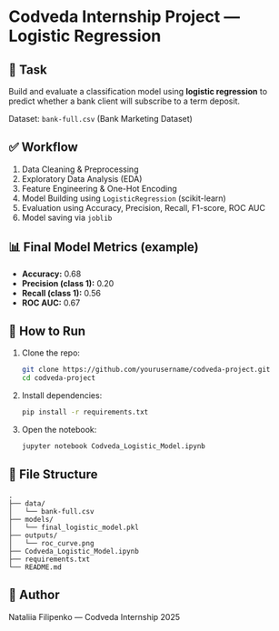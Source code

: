 # Codveda Internship Project — Logistic Regression

## 📌 Task
Build and evaluate a classification model using **logistic regression** to predict whether a bank client will subscribe to a term deposit.

Dataset: `bank-full.csv` (Bank Marketing Dataset)

## ✅ Workflow
1. Data Cleaning & Preprocessing
2. Exploratory Data Analysis (EDA)
3. Feature Engineering & One-Hot Encoding
4. Model Building using `LogisticRegression` (scikit-learn)
5. Evaluation using Accuracy, Precision, Recall, F1-score, ROC AUC
6. Model saving via `joblib`

## 📊 Final Model Metrics (example)
- **Accuracy:** 0.68
- **Precision (class 1):** 0.20
- **Recall (class 1):** 0.56
- **ROC AUC:** 0.67

## 💾 How to Run
1. Clone the repo:
   ```bash
   git clone https://github.com/yourusername/codveda-project.git
   cd codveda-project
   ```

2. Install dependencies:
   ```bash
   pip install -r requirements.txt
   ```

3. Open the notebook:
   ```bash
   jupyter notebook Codveda_Logistic_Model.ipynb
   ```

## 📂 File Structure
```
.
├── data/
│   └── bank-full.csv
├── models/
│   └── final_logistic_model.pkl
├── outputs/
│   └── roc_curve.png
├── Codveda_Logistic_Model.ipynb
├── requirements.txt
└── README.md
```

## 🔖 Author
Nataliia Filipenko — Codveda Internship 2025
